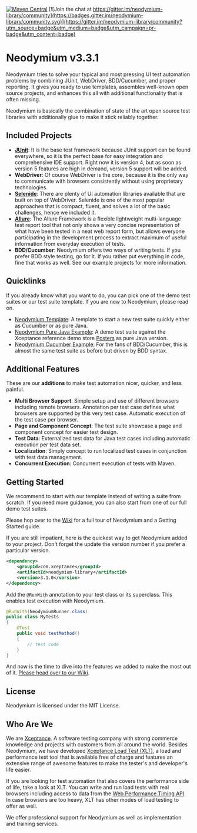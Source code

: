 [![Maven Central](https://img.shields.io/maven-central/v/com.xceptance/neodymium-library.svg?label=Maven%20Central)](https://search.maven.org/search?q=g:%22com.xceptance%22%20AND%20a:%22neodymium-library%22) [![Join the chat at https://gitter.im/neodymium-library/community](https://badges.gitter.im/neodymium-library/community.svg)](https://gitter.im/neodymium-library/community?utm_source=badge&utm_medium=badge&utm_campaign=pr-badge&utm_content=badge)

# Neodymium v3.3.1
Neodymium tries to solve your typical and most pressing UI test automation problems by combining  JUnit, WebDriver, BDD/Cucumber, and proper reporting. It gives you ready to use templates, assembles well-known open source projects, and enhances this all with additional functionality that is often missing.

Neodymium is basically the combination of state of the art open source test libraries with additionally glue to make it stick reliably together.

## Included Projects

* [**JUnit**](https://github.com/junit-team/junit4): It is the base test framework because JUnit support can be found everywhere, so it is the perfect base for easy integration and comprehensive IDE support. Right now it is version 4, but as soon as version 5 features are high in demand, version 5 support will be added.
* **WebDriver**: Of course WebDriver is the core, because it is the only way to communicate with browsers consistently without using proprietary technologies.
* [**Selenide**](https://github.com/codeborne/selenide): There are plenty of UI automation libraries available that are built on top of WebDriver. Selenide is one of the most popular approaches that is compact, fluent, and solves a lot of the basic challenges, hence we included it.
* [**Allure**](https://github.com/allure-framework/allure2): The Allure Framework is a flexible lightweight multi-language test report tool that not only shows a very concise representation of what have been tested in a neat web report form, but allows everyone participating in the development process to extract maximum of useful information from everyday execution of tests.
* **BDD/Cucumber**: Neodymium offers two ways of writing tests. If you prefer BDD style testing, go for it. If you rather put everything in code, fine that works as well. See our example projects for more information.


## Quicklinks
If you already know what you want to do, you can pick one of the demo test suites or our test suite template. If you are new to Neodymium, please read on. 

* [Neodymium Template](https://github.com/Xceptance/neodymium-template): A template to start a new test suite quickly either as Cucumber or as pure Java. 
* [Neodymium Pure Java Example](https://github.com/Xceptance/neodymium-example): A demo test suite against the Xceptance reference demo store [Posters](https://github.com/Xceptance/neodymium-library/wiki/Posters-demo-store) as pure Java version.  
* [Neodymium Cucumber Example](https://github.com/Xceptance/neodymium-cucumber-example): For the fans of BDD/Cucumber, this is almost the same test suite as before but driven by BDD syntax.


## Additional Features
These are our **additions** to make test automation nicer, quicker, and less painful. 

* **Multi Browser Support**: Simple setup and use of different browsers including remote browsers. Annotation per test case defines what browsers are supported by this very test case. Automatic execution of the test case per browser.
* **Page and Component Concept**: The test suite showcase a page and component concept for easier test design.
* **Test Data**: Externalized test data for Java test cases including automatic execution per test data set.
* **Localization**: Simply concept to run localized test cases in conjunction with test data management.
* **Concurrent Execution**: Concurrent execution of tests with Maven.

## Getting Started
We recommend to start with our template instead of writing a suite from scratch. If you need more guidance, you can also start from one of our full demo test suites.

Please hop over to the [Wiki](https://github.com/Xceptance/neodymium-library/wiki/) for a full tour of Neodymium and a Getting Started guide. 

If you are still impatient, here is the quickest way to get Neodymium added to your project. Don't forget the update the version number if you prefer a particular version.

```xml
<dependency>
    <groupId>com.xceptance</groupId>
    <artifactId>neodymium-library</artifactId>
    <version>3.1.0</version>
</dependency>
```
Add the `@RunWith` annotation to your test class or its superclass. This enables test execution with Neodymium.
```java
@RunWith(NeodymiumRunner.class)
public class MyTests
{
    @Test 
    public void testMethod()
    {
        // test code
    }
}
```
And now is the time to dive into the features we added to make the most out of it. [Please head over to our Wiki](https://github.com/Xceptance/neodymium-library/wiki/).

## License
Neodymium is licensed under the MIT License.

## Who Are We
We are [Xceptance](https://www.xceptance.com/). A software testing company with strong commerce knowledge and projects with customers from all around the world. Besides Neodymium, we have developed [Xceptance Load Test (XLT)](https://www.xceptance.com/en/xlt/), a load and performance test tool that is available free of charge and features an extensive range of awesome features to make the tester's and developer's life easier.

If you are looking for test automation that also covers the performance side of life, take a look at XLT. You can write and run load tests with real browsers including access to data from the [Web Performance Timing API](http://w3c.github.io/perf-timing-primer/). In case browsers are too heavy, XLT has other modes of load testing to offer as well. 

We offer professional support for Neodymium as well as implementation and training services.
